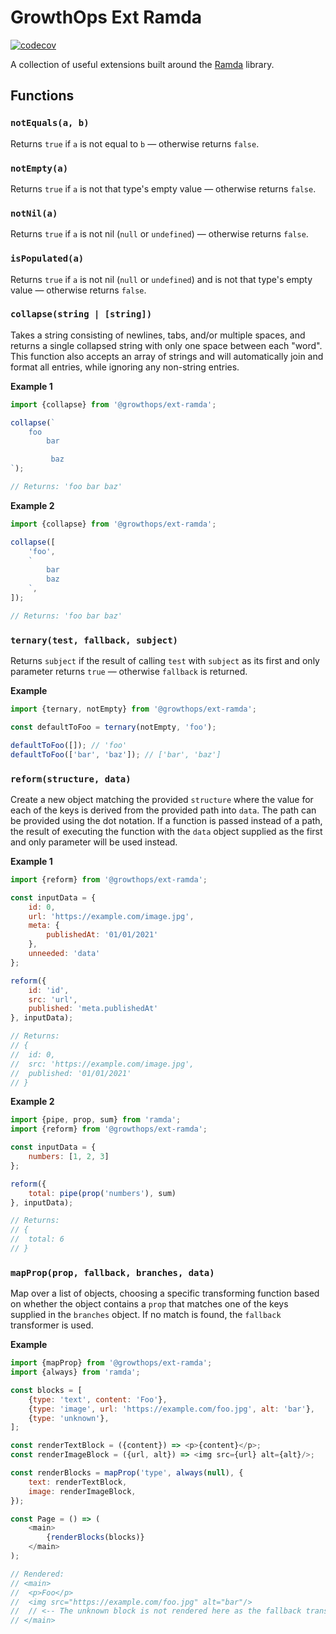 # GrowthOps Ext Ramda

[![codecov](https://codecov.io/gh/growthops-digital/ext-ramda/branch/main/graph/badge.svg?token=QYEO8FK8JA)](https://codecov.io/gh/growthops-digital/ext-ramda)

A collection of useful extensions built around the [Ramda](https://ramdajs.com/) library.

## Functions

### `notEquals(a, b)`

Returns `true` if `a` is not equal to `b` — otherwise returns `false`.

### `notEmpty(a)`

Returns `true` if `a` is not that type's empty value — otherwise returns `false`.

### `notNil(a)`

Returns `true` if `a` is not nil (`null` or `undefined`) — otherwise returns `false`.

### `isPopulated(a)`

Returns `true` if `a` is not nil (`null` or `undefined`) and is not that type's empty value — otherwise returns `false`.

### `collapse(string | [string])`

Takes a string consisting of newlines, tabs, and/or multiple spaces, and returns a single collapsed string with only one space between each "word". This function also accepts an array of strings and will automatically join and format all entries, while ignoring any non-string entries.

**Example 1**
```js
import {collapse} from '@growthops/ext-ramda';

collapse(`
	foo
		bar

	     baz
`);

// Returns: 'foo bar baz'
```

**Example 2**
```js
import {collapse} from '@growthops/ext-ramda';

collapse([
	'foo',
	`
		bar
		baz
	`,
]);

// Returns: 'foo bar baz'
```

### `ternary(test, fallback, subject)`

Returns `subject` if the result of calling `test` with `subject` as its first and only parameter returns `true` — otherwise `fallback` is returned.

**Example**
```js
import {ternary, notEmpty} from '@growthops/ext-ramda';

const defaultToFoo = ternary(notEmpty, 'foo');

defaultToFoo([]); // 'foo'
defaultToFoo(['bar', 'baz']); // ['bar', 'baz']
```

### `reform(structure, data)`

Create a new object matching the provided `structure` where the value for each of the keys is derived from the provided path into `data`. The path can be provided using the dot notation. If a function is passed instead of a path, the result of executing the function with the `data` object supplied as the first and only parameter will be used instead.

**Example 1**
```js
import {reform} from '@growthops/ext-ramda';

const inputData = {
	id: 0,
	url: 'https://example.com/image.jpg',
	meta: {
		publishedAt: '01/01/2021'
	},
	unneeded: 'data'
};

reform({
	id: 'id',
	src: 'url',
	published: 'meta.publishedAt'
}, inputData);

// Returns:
// {
// 	id: 0,
// 	src: 'https://example.com/image.jpg',
// 	published: '01/01/2021'
// }
```

**Example 2**
```js
import {pipe, prop, sum} from 'ramda';
import {reform} from '@growthops/ext-ramda';

const inputData = {
	numbers: [1, 2, 3]
};

reform({
	total: pipe(prop('numbers'), sum)
}, inputData);

// Returns:
// {
// 	total: 6
// }
```

### `mapProp(prop, fallback, branches, data)`

Map over a list of objects, choosing a specific transforming function based on whether the object contains a `prop` that matches one of the keys supplied in the `branches` object. If no match is found, the `fallback` transformer is used.

**Example**

```js
import {mapProp} from '@growthops/ext-ramda';
import {always} from 'ramda';

const blocks = [
	{type: 'text', content: 'Foo'},
	{type: 'image', url: 'https://example.com/foo.jpg', alt: 'bar'},
	{type: 'unknown'},
];

const renderTextBlock = ({content}) => <p>{content}</p>;
const renderImageBlock = ({url, alt}) => <img src={url} alt={alt}/>;

const renderBlocks = mapProp('type', always(null), {
	text: renderTextBlock,
	image: renderImageBlock,
});

const Page = () => (
	<main>
		{renderBlocks(blocks)}
	</main>
);

// Rendered:
// <main>
// 	<p>Foo</p>
// 	<img src="https://example.com/foo.jpg" alt="bar"/>
//	// <-- The unknown block is not rendered here as the fallback transformer returned null.
// </main>
```
